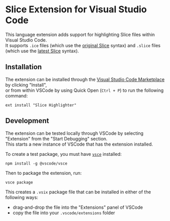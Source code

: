 # Slice Extension for Visual Studio Code

This language extension adds support for highlighting Slice files within Visual Studio Code.  
It supports `.ice` files (which use the [original Slice](https://doc.zeroc.com/ice/latest/the-slice-language) syntax)
and `.slice` files (which use the [latest Slice](https://docs.icerpc.dev/slice2) syntax).

## Installation

The extension can be installed through the [Visual Studio Code Marketplace](https://marketplace.visualstudio.com/items?itemName=ZeroCInc.slice) by clicking "Install",  
or from within VSCode by using Quick Open (`Ctrl + P`) to run the following command:
```
ext install "Slice Highlighter"
```

## Development

The extension can be tested locally through VSCode by selecting "Extension" from the "Start Debugging" section.  
This starts a new instance of VSCode that has the extension installed.

To create a test package, you must have [`vsce`](https://code.visualstudio.com/api/working-with-extensions/publishing-extension#vsce) installed:
```
npm install -g @vscode/vsce
```

Then to package the extension, run:
```
vsce package
```

This creates a `.vsix` package file that can be installed in either of the following ways:
- drag-and-drop the file into the "Extensions" panel of VSCode
- copy the file into your `.vscode/extensions` folder
